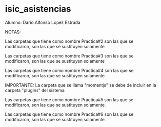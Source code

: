 # isic_asistencias

Alumno: Dario Alfonso Lopez Estrada

NOTAS: 

Las carpetas que tiene como nombre Practica#2 son las que se modificaron, son las que se sustituyen solamente

Las carpetas que tiene como nombre Practica#3 son las que se modificaron, son las que se sustituyen solamente

Las carpetas que tiene como nombre Practica#4 son las que se modificaron, son las que se sustituyen solamente.

IMPORTANTE: La carpeta que se llama "momentjs" se debe de incluir en la carpeta "plugins" del sistema

Las carpetas que tiene como nombre Practica#5 son las que se modificaron, son las que se sustituyen solamente.

Las carpetas que tiene como nombre Practica#6 son las que se modificaron, son las que se sustituyen solamente.
